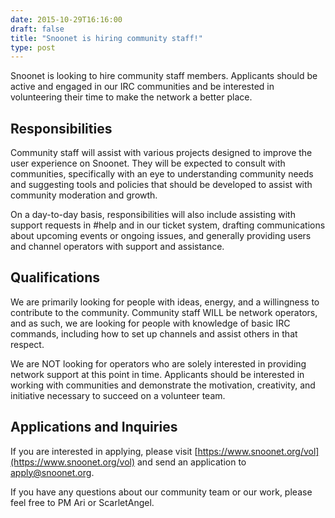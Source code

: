 ```yaml
--- 
date: 2015-10-29T16:16:00
draft: false
title: "Snoonet is hiring community staff!"
type: post
---
```


Snoonet is looking to hire community staff members.  Applicants should be active and engaged in our IRC communities and be interested in volunteering their time to make the network a better place.   

## Responsibilities 

Community staff will assist with various projects designed to improve the user experience on Snoonet.  They will be expected to consult with communities, specifically with an eye to understanding community needs and suggesting tools and policies that should be developed to assist with community moderation and growth.   

On a day-to-day basis, responsibilities will also include assisting with support requests in #help and in our ticket system, drafting communications about upcoming events or ongoing issues, and generally providing users and channel operators with support and assistance.   

## Qualifications 

We are primarily looking for people with ideas, energy, and a willingness to contribute to the community.  Community staff WILL be network operators, and as such, we are looking for people with knowledge of basic IRC commands, including how to set up channels and assist others in that respect.   

We are NOT looking for operators who are solely interested in providing network support at this point in time.  Applicants should be interested in working with communities and demonstrate the motivation, creativity, and initiative necessary to succeed on a volunteer team. 

## Applications and Inquiries 

If you are interested in applying, please visit 
[https://www.snoonet.org/vol](https://www.snoonet.org/vol) and send an application to [apply@snoonet.org](mailto:apply@snoonet.org).  

If you have any questions about our community team or our work, please feel free to PM Ari or ScarletAngel.
